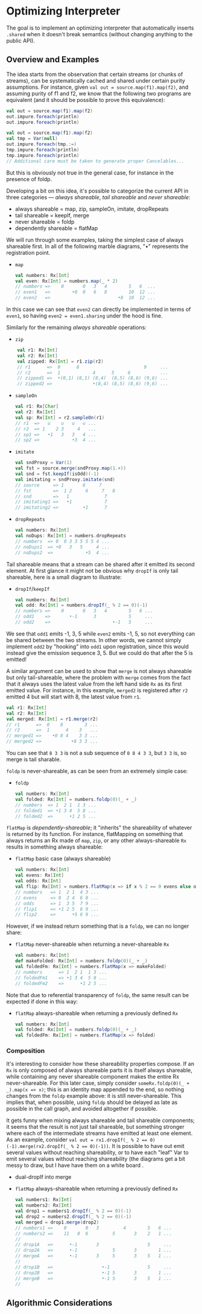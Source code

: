 # Optimizing Interpreter
The goal is to implement an optimizing interpreter that automatically inserts `.shared` 
when it doesn't break semantics (without changing anything to the public 
API). 

## Overview and Examples

The idea starts from the observation that certain streams (or chunks 
of streams), can be systematically cached and shared under certain purity
assumptions. For instance, given `val out = source.map(f1).map(f2)`, 
and assuming purity of f1 and f2, we know that the following two programs 
are equivalent (and it should be possible to prove this equivalence):

```scala
val out = source.map(f1).map(f2)
out.impure.foreach(println)
out.impure.foreach(println)
```


```scala
val out = source.map(f1).map(f2)
val tmp = Var(null)
out.impure.foreach(tmp.:=)
tmp.impure.foreach(println)
tmp.impure.foreach(println)
// Additional care must be taken to generate proper Cancelables...
```


But this is obviously not true in the general case, for instance in the presence of foldp. 

Developing a bit on this idea, it's possible to categorize the current API in three categories
— *always shareable*, *tail shareable* and *never shareable*:

* always shareable = map, zip, sampleOn, imitate, dropRepeats
* tail shareable = keepIf, merge
* never shareable = foldp
* dependently shareable = flatMap

We will run through some examples, taking the simplest case of always shareable first. 
In all of the following marble diagrams, "•" represents the registration point.

* `map`

    ```scala
    val numbers: Rx[Int]
    val even: Rx[Int] = numbers.map(_ * 2)
    // numbers =>    0       0   3   4        5   6  ...
    // even1   =>        •0  0   6   8        10  12 ...  
    // even2   =>                         •8  10  12 ...      
    ```
    
In this case we can see that `even2` can directly be implemented in terms of `even1`,
so having `even2 = even1.sharing` under the hood is fine.


Similarly for the remaining *always shareable* operations:

* `zip`

```scala
    val r1: Rx[Int]
    val r2: Rx[Int]
    val zipped: Rx[Int] = r1.zip(r2)
    // r1      =>  0      8                        9     ...
    // r2      =>  1            4      5     6           ...
    // zipped1 =>  •(0,1) (8,1) (8,4)  (8,5) (8,6) (9,6) ...
    // zipped2 =>               •(8,4) (8,5) (8,6) (9,6) ...
```

* `sampleOn`

     ```scala
     val r1: Rx[Char]
     val r2: Rx[Int]
     val sp: Rx[Int] = r2.sampleOn(r1)
     // r1  =>   u    u   u   u ...
     // r2  => 1    2 3     4   ...
     // sp1 =>   •1   3   3   4 ...
     // sp2 =>            •3  4 ...   
     ```

* `imitate`
    
    ```scala
    val sndProxy = Var(1)
    val fst = source.merge(sndProxy.map(1.+))
    val snd = fst.keepIf(isOdd)(-1)
    val imitating = sndProxy.imitate(snd)
    // source     => 1       6     7
    // fst        =>  1 2     6     7   8
    // snd        =>   1             7
    // imitating1 =>   •1            7
    // imitating2 =>         •1      7  
    ```

* `dropRepeats`

    ```scala
    val numbers: Rx[Int]
    val noDups: Rx[Int] = numbers.dropRepeats
    // numbers  => 0  0 3 3 5 5 5 4 ...
    // noDups1  => •0   3   5     4 ...
    // noDups2  =>            •5  4 ...
    ```


Tail shareable means that a stream can be shared after it emitted its second element. At first glance it might not be obvious why `dropIf` is only tail shareable, here is a small diagram to illustrate:

* `dropIf`/`keepIf`

    ```scala
    val numbers: Rx[Int]
    val odd: Rx[Int] = numbers.dropIf(_ % 2 == 0)(-1)
    // numbers =>    0       0   3   4        5   6 ...
    // odd1    =>       •-1      3            5     ...
    // odd2    =>                       •-1   5     ...    
    ```
    
We see that `odd1` emits -1, 3, 5 while `even2` emits -1, 5, so not everything can be 
shared between the two streams. In other words, we cannot simply implement `odd2` by 
"hooking" into `odd1` upon registration, since this would instead give the emission 
sequence 3, 5. But we could do that after the 5 is emitted! 

A similar argument can be used to show that `merge` is not always shareable but only 
tail-shareable, where the problem with `merge` comes from the fact that it 
always uses the latest value from the left hand side `Rx` as its first emitted value. 
For instance, in this example, `merged2` is registered after `r2` emitted 4 but 
will start with 8, the latest value from `r1`.

```scala
val r1: Rx[Int]
val r2: Rx[Int]
val merged: Rx[Int] = r1.merge(r2)
// r1      =>  0    8        3 ...
// r2      =>  1      4    3   ...
// merged1 =>    •0 8 4    3 3 ...
// merged2 =>           •8 3 3 ...
```

You can see that `8 3 3` is not a sub sequence of `0 8 4 3 3`, but `3 3` 
is, so merge is tail sharable.


`foldp` is never-shareable, as can be seen from an extremely simple case:

* `foldp`

    ```scala
    val numbers: Rx[Int]
    val folded: Rx[Int] = numbers.foldp(0)(_ + _)
    // numbers  => 1  2 1  1 3 ...
    // folded1  => •1 3 4  5 8 ...
    // folded2  =>      •1 2 5 ...
    ```


`flatMap` is *dependently-shareable*; it "inherits" the shareability of whatever 
is returned by its function. For instance, flatMapping on something that always 
returns an Rx made of `map`, `zip`, or any other always-shareable `Rx` results in 
something always shareable:

* `flatMap` basic case (always shareable)

    ```scala
    val numbers: Rx[Int]
    val evens: Rx[Int]
    val odds: Rx[Int]
    val flip: Rx[Int] = numbers.flatMap(x => if x % 2 == 0 evens else odds)
    // numbers   => 1  2 1  4 3 ...
    // evens     => 0  2 4  6 8 ...
    // odds      => 1  3 5  7 9 ...
    // flip1     => •1 2 5  6 9 ...
    // flip2     =>      •5 6 9 ...
    ```

However, if we instead return something that is a `foldp`, we can no longer share:

* `flatMap` never-shareable when returning a never-shareable `Rx`

    ```scala
    val numbers: Rx[Int]
    def makeFolded: Rx[Int] = numbers.foldp(0)(_ + _)
    val foldedFm: Rx[Int] = numbers.flatMap(x => makeFolded)
    // numbers      => 1  2 1  1 3 ...
    // foldedFm1    => •1 3 4  5 8 ...
    // foldedFm2    =>      •1 2 5 ...  
    ```
Note that due to referential transparency of `foldp`, the same result can be 
expected if done in this way:

* `flatMap` always-shareable when returning a previously defined `Rx`

    ```scala
    val numbers: Rx[Int]
    val folded: Rx[Int] = numbers.foldp(0)(_ + _)
    val foldedFm: Rx[Int] = numbers.flatMap(x => folded)
    ```


### Composition

It's interesting to consider how these shareability properties compose. 
If an `Rx` is only composed of always shareable parts it 
is itself always shareable, while containing any never shareable component makes 
the entire Rx never-shareable. For this later case, simply consider
`someRx.foldp(0)(_ + _).map(x => x)`; this is an identity map appended to the end,
so nothing changes from the `foldp` example above: it is still never-shareable.
This implies that, when possible, using `foldp` should be delayed as late as possible
in the call graph, and avoided altogether if possible. 
 
 
It gets funny when mixing always shareable and 
tail shareable components; it seems that the result is not just tail shareable, 
but something stronger where each of the intermediate streams have emitted at
least one element. As an example, consider 
`val out = rx1.dropIf(_ % 2 == 0)(-1).merge(rx2.dropIf(_ % 2 == 0)(-1))`. 
It is possible to have out emit several values without reaching shareability, 
or to have each "leaf" Var to emit several values without reaching shareability 
(the diagrams get a bit messy to draw, but I have have them on a white board .


* dual-dropIf into merge

* `flatMap` always-shareable when returning a previously defined `Rx`

    ```scala
    val numbers1: Rx[Int]
    val numbers2: Rx[Int]
    val drop1 = numbers1.dropIf(_ % 2 == 0)(-1)
    val drop2 = numbers2.dropIf(_ % 2 == 0)(-1)
    val merged = drop1.merge(drop2)
    // numbers1 =>    0       0   3         4        5   6 ...
    // numbers2 =>    11   8  6         5       3    2   1 ...
    //  
    // drop1A   =>      •-1       3                  5     ...
    // drop2A   =>      •-1             5       3        1 ...
    // mergeA   =>      •-1       3     5       3    5   1 ...
    //
    // drop1B   =>                  •-1              5     ...
    // drop2B   =>                  •-1 5       3        1 ...
    // mergeB   =>                  •-1 5       3    5   1 ...
    //
    ```


## Algorithmic Considerations


